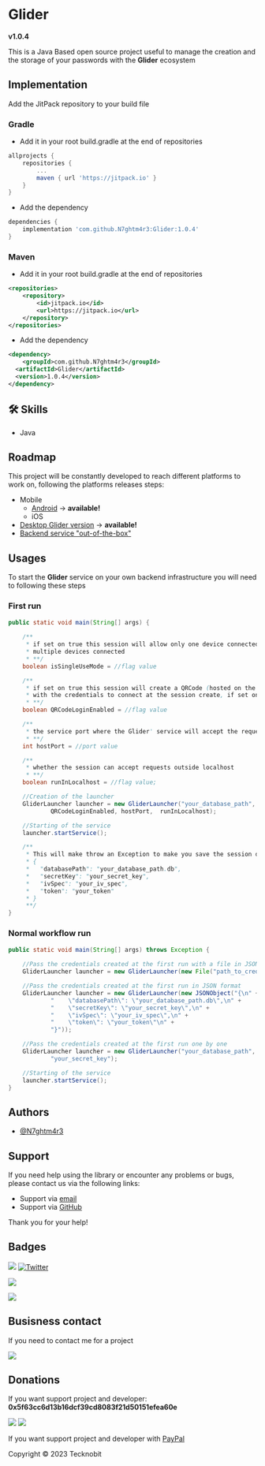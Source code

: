 # Glider
**v1.0.4**

This is a Java Based open source project useful to manage the creation and the storage of your passwords
with the **Glider** ecosystem

## Implementation

Add the JitPack repository to your build file

### Gradle

- Add it in your root build.gradle at the end of repositories

```gradle
allprojects {
    repositories {
        ...
        maven { url 'https://jitpack.io' }
    }
}
```
- Add the dependency

```gradle
dependencies {
    implementation 'com.github.N7ghtm4r3:Glider:1.0.4'
}
```

### Maven

- Add it in your root build.gradle at the end of repositories

```xml
<repositories>
    <repository>
        <id>jitpack.io</id>
        <url>https://jitpack.io</url>
    </repository>
</repositories>
```
- Add the dependency

```xml
<dependency>
    <groupId>com.github.N7ghtm4r3</groupId>
  <artifactId>Glider</artifactId>
  <version>1.0.4</version>
</dependency>
```

## 🛠 Skills
- Java

## Roadmap

This project will be constantly developed to reach different platforms to work on, following the platforms releases steps:

- Mobile
  - <a href="https://github.com/N7ghtm4r3/Glider-Android#readme">Android</a> -> **available!**
  - iOS
- <a href="https://github.com/N7ghtm4r3/Glider-Desktop">Desktop Glider version</a> -> **available!**
- <a href="https://github.com/N7ghtm4r3/Glider/tree/main/documd/GliderBackend.md">Backend service "out-of-the-box"</a>

## Usages

To start the **Glider** service on your own backend infrastructure you will need to following 
these steps

### First run

```java
public static void main(String[] args) {
        
    /**
     * if set on true this session will allow only one device connected, if set on false this session allow 
     * multiple devices connected
     * **/
    boolean isSingleUseMode = //flag value

    /**
     * if set on true this session will create a QRCode (hosted on the next port that you choose, e.g. 21 -> 22) 
     * with the credentials to connect at the session create, if set on false this option will be disabled
     * **/
    boolean QRCodeLoginEnabled = //flag value

    /**
     * the service port where the Glider' service will accept the requests
     * **/
    int hostPort = //port value

    /**
     * whether the session can accept requests outside localhost
     * **/
    boolean runInLocalhost = //flag value;

    //Creation of the launcher        
    GliderLauncher launcher = new GliderLauncher("your_database_path", "session_password", isSingleUseMode,
            QRCodeLoginEnabled, hostPort,  runInLocalhost);

    //Starting of the service
    launcher.startService();

    /**
     * This will make throw an Exception to make you save the session data:
     * {
     *   "databasePath": "your_database_path.db",
     *   "secretKey": "your_secret_key",
     *   "ivSpec": "your_iv_spec",
     *   "token": "your_token"
     * }
     **/
}
``` 

### Normal workflow run

```java
public static void main(String[] args) throws Exception {
    
    //Pass the credentials created at the first run with a file in JSON format
    GliderLauncher launcher = new GliderLauncher(new File("path_to_credentials_file.json"));

    //Pass the credentials created at the first run in JSON format
    GliderLauncher launcher = new GliderLauncher(new JSONObject("{\n" +
            "    \"databasePath\": \"your_database_path.db\",\n" +
            "    \"secretKey\": \"your_secret_key\",\n" +
            "    \"ivSpec\": \"your_iv_spec\",\n" +
            "    \"token\": \"your_token\"\n" +
            "}"));

    //Pass the credentials created at the first run one by one
    GliderLauncher launcher = new GliderLauncher("your_database_path", "your_token", "your_iv_spec",
            "your_secret_key");

    //Starting of the service
    launcher.startService();
}
``` 

## Authors

- [@N7ghtm4r3](https://www.github.com/N7ghtm4r3)

## Support

If you need help using the library or encounter any problems or bugs, please contact us via the following links:

- Support via <a href="mailto:infotecknobitcompany@gmail.com">email</a>
- Support via <a href="https://github.com/N7ghtm4r3/Glider/issues/new">GitHub</a>

Thank you for your help!

## Badges

[![](https://img.shields.io/badge/Google_Play-414141?style=for-the-badge&logo=google-play&logoColor=white)](https://play.google.com/store/apps/developer?id=Tecknobit)
[![Twitter](https://img.shields.io/badge/Twitter-1DA1F2?style=for-the-badge&logo=twitter&logoColor=white)](https://twitter.com/tecknobit)

[![](https://img.shields.io/badge/Java-ED8B00?style=for-the-badge&logo=java&logoColor=white)](https://www.oracle.com/java/)

[![](https://jitpack.io/v/N7ghtm4r3/Glider.svg)](https://jitpack.io/#N7ghtm4r3/Glider)

## Busisness contact

If you need to contact me for a project 

[![](https://img.shields.io/badge/fiverr-1DBF73?style=for-the-badge&logo=fiverr&logoColor=white)](https://www.fiverr.com/manuel_maurizio)

## Donations

If you want support project and developer: **0x5f63cc6d13b16dcf39cd8083f21d50151efea60e**

![](https://img.shields.io/badge/Bitcoin-000000?style=for-the-badge&logo=bitcoin&logoColor=white)
![](https://img.shields.io/badge/Ethereum-3C3C3D?style=for-the-badge&logo=Ethereum&logoColor=white)

If you want support project and developer with <a href="https://www.paypal.com/donate/?hosted_button_id=5QMN5UQH7LDT4">PayPal</a>

Copyright © 2023 Tecknobit
